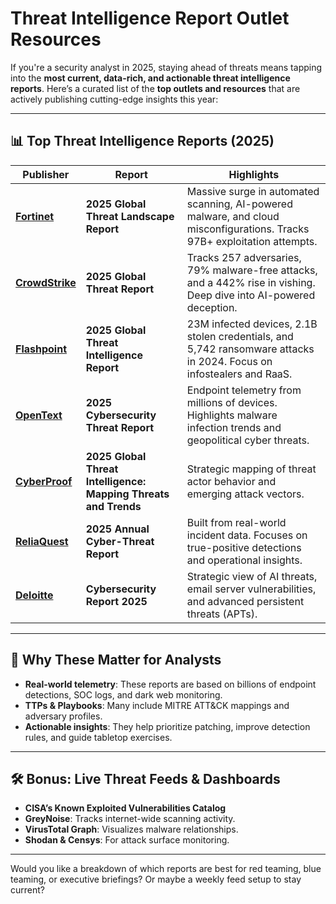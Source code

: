 # Threat Intelligence Report Outlet Resources

If you're a security analyst in 2025, staying ahead of threats means tapping into the **most current, data-rich, and actionable threat intelligence reports**. Here’s a curated list of the **top outlets and resources** that are actively publishing cutting-edge insights this year:

---

## 📊 **Top Threat Intelligence Reports (2025)**

| Publisher | Report | Highlights |
|----------|--------|------------|
| [**Fortinet**](https://www.fortinet.com/content/dam/fortinet/assets/threat-reports/threat-landscape-report-2025.pdf) | **2025 Global Threat Landscape Report** | Massive surge in automated scanning, AI-powered malware, and cloud misconfigurations. Tracks 97B+ exploitation attempts. |
| [**CrowdStrike**](https://www.crowdstrike.com/en-us/global-threat-report/) | **2025 Global Threat Report** | Tracks 257 adversaries, 79% malware-free attacks, and a 442% rise in vishing. Deep dive into AI-powered deception. |
| [**Flashpoint**](https://flashpoint.io/resources/report/flashpoint-2025-global-threat-intelligence-gtir/) | **2025 Global Threat Intelligence Report** | 23M infected devices, 2.1B stolen credentials, and 5,742 ransomware attacks in 2024. Focus on infostealers and RaaS. |
| [**OpenText**](https://www.opentext.com/en/media/report/2025-opentext-cybersecurity-threat-report-en.pdf) | **2025 Cybersecurity Threat Report** | Endpoint telemetry from millions of devices. Highlights malware infection trends and geopolitical cyber threats. |
| [**CyberProof**](https://bing.com/search?q=current+active+threat+report+outlets+2025) | **2025 Global Threat Intelligence: Mapping Threats and Trends** | Strategic mapping of threat actor behavior and emerging attack vectors. |
| [**ReliaQuest**](https://bing.com/search?q=current+active+threat+report+outlets+2025) | **2025 Annual Cyber-Threat Report** | Built from real-world incident data. Focuses on true-positive detections and operational insights. |
| [**Deloitte**](https://www.deloitte.com/us/en/services/consulting/articles/cybersecurity-report-2025.html) | **Cybersecurity Report 2025** | Strategic view of AI threats, email server vulnerabilities, and advanced persistent threats (APTs). |

---

## 🧠 **Why These Matter for Analysts**
- **Real-world telemetry**: These reports are based on billions of endpoint detections, SOC logs, and dark web monitoring.
- **TTPs & Playbooks**: Many include MITRE ATT&CK mappings and adversary profiles.
- **Actionable insights**: They help prioritize patching, improve detection rules, and guide tabletop exercises.

---

## 🛠️ Bonus: Live Threat Feeds & Dashboards
- **CISA’s Known Exploited Vulnerabilities Catalog**
- **GreyNoise**: Tracks internet-wide scanning activity.
- **VirusTotal Graph**: Visualizes malware relationships.
- **Shodan & Censys**: For attack surface monitoring.

---

Would you like a breakdown of which reports are best for red teaming, blue teaming, or executive briefings? Or maybe a weekly feed setup to stay current?
